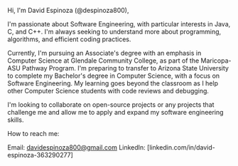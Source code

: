 Hi, I'm David Espinoza (@despinoza800),

I'm passionate about Software Engineering, with particular interests in Java, C, and C++. I'm always seeking to
understand more about programming, algorithms, and efficient coding practices.

Currently, I'm pursuing an Associate's degree with an emphasis in Computer Science at Glendale Community College, 
as part of the Maricopa-ASU Pathway Program. I'm preparing to transfer to Arizona State University to complete my 
Bachelor's degree in Computer Science, with a focus on Software Engineering. My learning goes beyond the classroom 
as I help other Computer Science students with code reviews and debugging.

I'm looking to collaborate on open-source projects or any projects that challenge me and allow me to apply and
expand my software engineering skills.

How to reach me:

Email: davidespinoza800@gmail.com
LinkedIn: [linkedin.com/in/david-espinoza-363290277]
